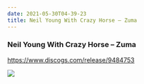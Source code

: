 ```yaml
---
date: 2021-05-30T04-39-23
title: Neil Young With Crazy Horse – Zuma
---
```

### Neil Young With Crazy Horse – Zuma
https://www.discogs.com/release/9484753

![](dayone-moment://F4084A084FB641679C71E216A60FA421)
